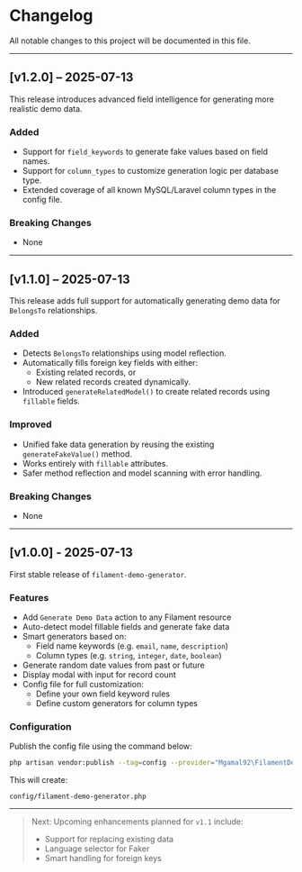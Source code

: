 # Changelog

All notable changes to this project will be documented in this file.

---
## [v1.2.0] – 2025-07-13

This release introduces advanced field intelligence for generating more realistic demo data.

### Added
- Support for `field_keywords` to generate fake values based on field names.
- Support for `column_types` to customize generation logic per database type.
- Extended coverage of all known MySQL/Laravel column types in the config file.

### Breaking Changes
- None

---

## [v1.1.0] – 2025-07-13

This release adds full support for automatically generating demo data for `BelongsTo` relationships.

### Added
- Detects `BelongsTo` relationships using model reflection.
- Automatically fills foreign key fields with either:
  - Existing related records, or
  - New related records created dynamically.
- Introduced `generateRelatedModel()` to create related records using `fillable` fields.

### Improved
- Unified fake data generation by reusing the existing `generateFakeValue()` method.
- Works entirely with `fillable` attributes.
- Safer method reflection and model scanning with error handling.

### Breaking Changes
- None

---

## [v1.0.0] - 2025-07-13

First stable release of `filament-demo-generator`.

### Features

- Add `Generate Demo Data` action to any Filament resource
- Auto-detect model fillable fields and generate fake data
- Smart generators based on:
    - Field name keywords (e.g. `email`, `name`, `description`)
    - Column types (e.g. `string`, `integer`, `date`, `boolean`)
- Generate random date values from past or future
- Display modal with input for record count
- Config file for full customization:
    - Define your own field keyword rules
    - Define custom generators for column types

### Configuration

Publish the config file using the command below:

```bash
php artisan vendor:publish --tag=config --provider="Mgamal92\FilamentDemoGenerator\FilamentDemoGeneratorServiceProvider"
```

This will create:

```text
config/filament-demo-generator.php
```

---

> Next: Upcoming enhancements planned for `v1.1` include:
> - Support for replacing existing data
> - Language selector for Faker
> - Smart handling for foreign keys
